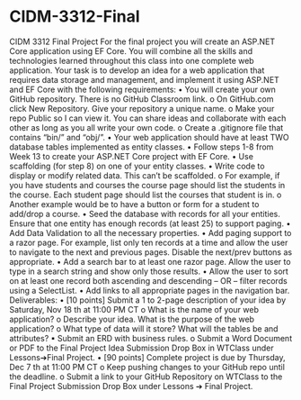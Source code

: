 # CIDM-3312-Final

CIDM 3312 Final Project
For the final project you will create an ASP.NET Core application using EF Core. You will combine all the
skills and technologies learned throughout this class into one complete web application.
Your task is to develop an idea for a web application that requires data storage and management, and
implement it using ASP.NET and EF Core with the following requirements:
• You will create your own GitHub repository. There is no GitHub Classroom link.
o On GitHub.com click New Repository. Give your repository a unique name.
o Make your repo Public so I can view it. You can share ideas and collaborate with each
other as long as you all write your own code.
o Create a .gitignore file that contains “bin/” and “obj/”.
• Your web application should have at least TWO database tables implemented as entity classes.
• Follow steps 1-8 from Week 13 to create your ASP.NET Core project with EF Core.
• Use scaffolding (for step 8) on one of your entity classes.
• Write code to display or modify related data. This can’t be scaffolded.
o For example, if you have students and courses the course page should list the students
in the course. Each student page should list the courses that student is in.
o Another example would be to have a button or form for a student to add/drop a course.
• Seed the database with records for all your entities. Ensure that one entity has enough records
(at least 25) to support paging.
• Add Data Validation to all the necessary properties.
• Add paging support to a razor page. For example, list only ten records at a time and allow the
user to navigate to the next and previous pages. Disable the next/prev buttons as appropriate.
• Add a search bar to at least one razor page. Allow the user to type in a search string and show
only those results.
• Allow the user to sort on at least one record both ascending and descending – OR – filter
records using a SelectList.
• Add links to all appropriate pages in the navigation bar.
Deliverables:
• [10 points] Submit a 1 to 2-page description of your idea by Saturday, Nov 18
th at 11:00 PM CT
o What is the name of your web application?
o Describe your idea. What is the purpose of the web application?
o What type of data will it store? What will the tables be and attributes?
▪ Submit an ERD with business rules.
o Submit a Word Document or PDF to the Final Project Idea Submission Drop Box in
WTClass under Lessons➔Final Project.
• [90 points] Complete project is due by Thursday, Dec 7
th at 11:00 PM CT
o Keep pushing changes to your GitHub repo until the deadline.
o Submit a link to your GitHub Repository on WTClass to the Final Project Submission
Drop Box under Lessons ➔ Final Project.